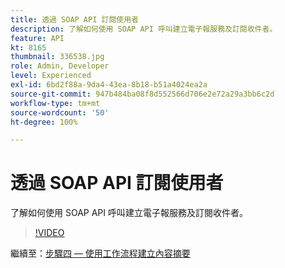 ```yaml
---
title: 透過 SOAP API 訂閱使用者
description: 了解如何使用 SOAP API 呼叫建立電子報服務及訂閱收件者。
feature: API
kt: 8165
thumbnail: 336538.jpg
role: Admin, Developer
level: Experienced
exl-id: 6bd2f88a-9da4-43ea-8b18-b51a4024ea2a
source-git-commit: 947b484ba08f8d552566d706e2e72a29a3bb6c2d
workflow-type: tm+mt
source-wordcount: '50'
ht-degree: 100%

---
```


# 透過 SOAP API 訂閱使用者

了解如何使用 SOAP API 呼叫建立電子報服務及訂閱收件者。

>[!VIDEO](https://video.tv.adobe.com/v/336538?quality=12)

繼續至：[步驟四 — 使用工作流程建立內容摘要](/help/tutorial-use-soap-apis/create-article-alert-delivery-overview.md)
